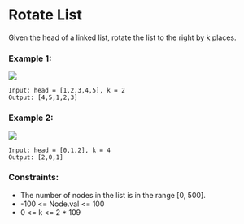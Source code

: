 # Rotate List

Given the head of a linked list, rotate the list to the right by k places.

### Example 1:
![](https://assets.leetcode.com/uploads/2020/11/13/rotate1.jpg)
```
Input: head = [1,2,3,4,5], k = 2
Output: [4,5,1,2,3]
```
### Example 2:
![](https://assets.leetcode.com/uploads/2020/11/13/roate2.jpg)
```
Input: head = [0,1,2], k = 4
Output: [2,0,1]
```

### Constraints:
- The number of nodes in the list is in the range [0, 500].
- -100 <= Node.val <= 100
- 0 <= k <= 2 * 109